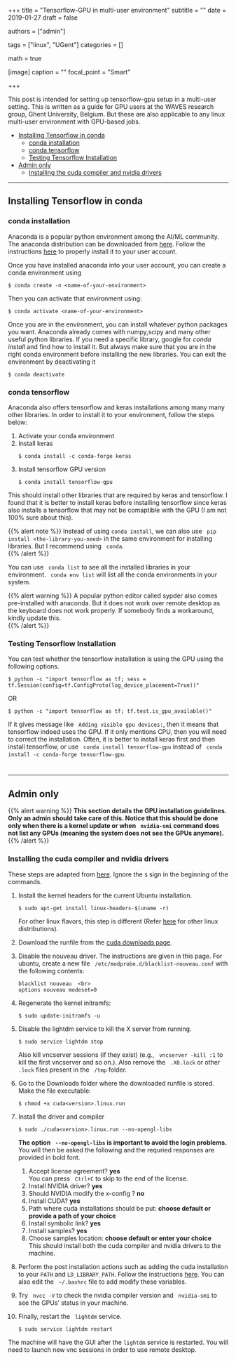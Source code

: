 +++
title = "Tensorflow-GPU in multi-user environment"
subtitle = ""
date = 2019-01-27
draft = false

authors = ["admin"]

tags = ["linux", "UGent"]
categories = []

math = true

[image]
  caption = ""
  focal_point = "Smart"

+++

This post is intended for setting up tensorflow-gpu setup in a multi-user setting. This is written as a guide for GPU users at the WAVES research group, Ghent University, Belgium. But these are also applicable to any linux multi-user environment with GPU-based jobs.

  * [Installing Tensorflow in conda](#installing-tensorflow-in-conda)
    * [conda installation](#conda-installation)
    * [conda tensorflow](#conda-tensorflow)
    * [Testing Tensorflow Installation](#testing-tensorflow-installation)
  * [Admin only](#admin-only)
    * [Installing the cuda compiler and nvidia drivers](#installing-the-cuda-compiler-and-nvidia-drivers)

***

## Installing Tensorflow in conda
### conda installation
Anaconda is a popular python environment among the AI/ML community. The anaconda distribution can be downloaded from [here](https://www.anaconda.com/download/). Follow the instructions [here](https://docs.anaconda.com/anaconda/install/linux/) to properly install it to your user account.

Once you have installed anaconda into your user account, you can create a conda environment using  
  ```
  $ conda create -n <name-of-your-environment>
  ```

Then you can activate that environment using:    
  ```
  $ conda activate <name-of-your-environment>
  ```

Once you are in the environment, you can install whatever python packages you want. Anaconda already comes with numpy,scipy and many other useful python libraries. If you need a specific library, google for *conda install <the-library-you-need>* and find how to install it. But always make sure that you are in the right conda environment before installing the new libraries. You can exit the environment by deactivating it     
  ```
  $ conda deactivate
  ```

### conda tensorflow
Anaconda also offers tensorflow and keras installations among many many other libraries. In order to install it to your environment, follow the steps below:

  1. Activate your conda environment      
  2. Install keras            
     ```
     $ conda install -c conda-forge keras
     ```
  3. Install tensorflow GPU version          
     ```
     $ conda install tensorflow-gpu
     ```    

This should install other libraries that are required by keras and tensorflow. I found that it is better to install keras before installing tensorflow since keras also installs a tensorflow that may not be comaptible with the GPU (I am not 100\% sure about this).

{{% alert note %}}
Instead of using ``` conda install ```, we can also use ``` pip install <the-library-you-need>``` in the same environment for installing libraries. But I recommend using ``` conda```.             
{{% /alert %}}

You can use ``` conda list``` to see all the installed libraries in your environment. ``` conda env list``` will list all the conda environments in your system.

{{% alert warning %}}
A popular python editor called sypder also comes pre-installed with anaconda. But it does not work over remote desktop as the keyboard does not work properly. If somebody finds a workaround, kindly update this.        
{{% /alert %}}

### Testing Tensorflow Installation
You can test whether the tensorflow installation is using the GPU using the following options.
  ```
  $ python -c "import tensorflow as tf; sess = tf.Session(config=tf.ConfigProto(log_device_placement=True))"    
  ```
OR
  ```
  $ python -c "import tensorflow as tf; tf.test.is_gpu_available()"
  ```
If it gives message like ``` Adding visible gpu devices:```, then it means that tensorflow indeed uses the GPU. If it only mentions CPU, then you will need to correct the installation. Often, it is better to install keras first and then install tensorflow, or use ``` conda install tensorflow-gpu``` instead of ``` conda install -c conda-forge tensorflow-gpu```.

# 
***

## Admin only
{{% alert warning %}}
**This section details the GPU installation guidelines. Only an admin should take care of this. Notice that this should be done only when there is a kernel update or when ``` nvidia-smi``` command does not list any GPUs (meaning the system does not see the GPUs anymore).**
{{% /alert %}}

### Installing the cuda compiler and nvidia drivers
These steps are adapted from [here](https://docs.nvidia.com/cuda/cuda-installation-guide-linux/index.html). Ignore the ```$``` sign in the beginning of the commands.

  1. Install the kernel headers for the current Ubuntu installation.       
     ```
     $ sudo apt-get install linux-headers-$(uname -r)
     ```            
     For other linux flavors, this step is different (Refer [here](https://docs.nvidia.com/cuda/cuda-installation-guide-linux/index.html#pre-installation-actions) for other linux distributions).
  2. Download the runfile from the [cuda downloads page](https://developer.nvidia.com/cuda-downloads).
  3. Disable the nouveau driver. The instructions are given in this page. For ubuntu, create a new file ``` /etc/modprobe.d/blacklist-nouveau.conf``` with the following contents:          
     
     ```
     blacklist nouveau  <br>                                        
     options nouveau modeset=0              
     ```
  4. Regenerate the kernel initramfs:  
     ```
     $ sudo update-initramfs -u
     ```
  5. Disable the lightdm service to kill the X server from running.
     ```
     $ sudo service lightdm stop
     ```
     Also kill vncserver sessions (if they exist) (e.g., ``` vncserver -kill :1``` to kill the first vncserver and so on.). Also remove the ``` .X0.lock``` or other ``` .lock``` files present in the ``` /tmp``` folder.
  6. Go to the Downloads folder where the downloaded runfile is stored. Make the file executable:   
     ```
     $ chmod +x cuda<version>.linux.run      
     ```
  7. Install the driver and compiler      
     ```
     $ sudo ./cuda<version>.linux.run --no-opengl-libs
     ```
     **The option  ``` --no-opengl-libs``` is important to avoid the login problems.** You will then be asked the following and the requried responses are provided in bold font.
     1. Accept license agreement? **yes**             
        You can press ``` Ctrl+C``` to skip to the end of the license.   
     2. Install NVIDIA driver? **yes**
     3. Should NVIDIA modify the x-config ? **no**
     4. Install CUDA? **yes**
     5. Path where cuda installations should be put: **choose default or provide a path of your choice**
     6. Install symbolic link? **yes**
     7. Install samples? **yes**
     8. Choose samples location: **choose default or enter your choice**      
     This should install both the cuda compiler and nvidia drivers to the machine.


  8. Perform the post installation actions such as adding the cuda installation to your ``` PATH ``` and ``` LD_LIBRARY_PATH ```. Follow the instructions [here](https://docs.nvidia.com/cuda/cuda-installation-guide-linux/index.html#post-installation-actions). You can also edit the ``` ~/.bashrc``` file to add modify these variables.      
  9. Try ``` nvcc -V``` to check the nvidia compiler version and ``` nvidia-smi``` to see the GPUs’ status in your machine.
  10. Finally, restart the ``` lightdm``` service.
      ```
      $ sudo service lightdm restart      
      ```
The machine will have the GUI after the ```lightdm``` service is restarted. You will need to launch new vnc sessions in order to use remote desktop.
